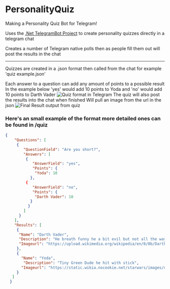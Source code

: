 # PersonalityQuiz

Making a Personality Quiz Bot for Telegram!

Uses the [.Net TelegramBot Project](https://github.com/TelegramBots/Telegram.Bot) to create personality quizzes directly in a telegram chat

Creates a number of Telegram native polls then as people fill them out will post the results in the chat

---

Quizzes are created in a .json format then called from the chat for example 'quiz example.json'

Each answer to a question can add any amount of points to a possible result
In the example below 'yes' would add 10 points to Yoda and 'no' would add 10 points to Darth Vader
![Quiz format in Telegram](https://imgur.com/a/narrWj7 "Quiz Input for polls")
The quiz will also post the results into the chat when finished
Will pull an image from the url in the json
![Final Result output from quiz](https://imgur.com/a/JNWn8mj "Quiz output")

### Here's an small example of the format more detailed ones can be found in /quiz
```json
{
    "Questions": [
     {
        "QuestionField": "Are you short?",
        "Answers": [
         {
            "AnswerField": "yes",
            "Points": {
             "Yoda": 10
           },
         {
            "AnswerField": "no",
            "Points": {
             "Darth Vader": 10
           }
          }
        ]
      }
    ],
    "Results": [
     {
      "Name": "Darth Vader",
      "Description": "He breath funny he a bit evil but not all the way",
      "Imageurl": "https://upload.wikimedia.org/wikipedia/en/0/0b/Darth_Vader_in_The_Empire_Strikes_Back.jpg"
     },
     {
       "Name": "Yoda",
        "Description": "Tiny Green Dude he hit with stick",
       "Imageurl": "https://static.wikia.nocookie.net/starwars/images/d/d6/Yoda_SWSB.png/revision/latest/scale-to-width-down/1000?cb=20150206140125"
     }
   ]
  }
  ```



